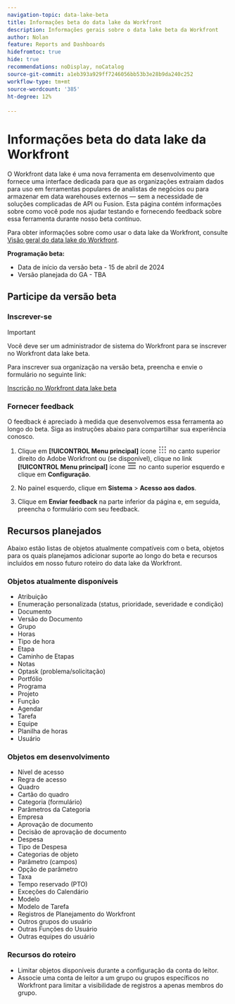 ```yaml
---
navigation-topic: data-lake-beta
title: Informações beta do data lake da Workfront
description: Informações gerais sobre o data lake beta da Workfront
author: Nolan
feature: Reports and Dashboards
hidefromtoc: true
hide: true
recommendations: noDisplay, noCatalog
source-git-commit: a1eb393a929ff7246056bb53b3e28b9da240c252
workflow-type: tm+mt
source-wordcount: '385'
ht-degree: 12%

---
```


# Informações beta do data lake da Workfront

O Workfront data lake é uma nova ferramenta em desenvolvimento que fornece uma interface dedicada para que as organizações extraiam dados para uso em ferramentas populares de analistas de negócios ou para armazenar em data warehouses externos — sem a necessidade de soluções complicadas de API ou Fusion. Esta página contém informações sobre como você pode nos ajudar testando e fornecendo feedback sobre essa ferramenta durante nosso beta contínuo.

Para obter informações sobre como usar o data lake da Workfront, consulte [Visão geral do data lake do Workfront](/help/quicksilver/reports-and-dashboards/data-lake/data-lake-overview.md).

**Programação beta:**

* Data de início da versão beta - 15 de abril de 2024
* Versão planejada do GA - TBA

## Participe da versão beta

### Inscrever-se

>[!IMPORTANT]
>
>Você deve ser um administrador de sistema do Workfront para se inscrever no Workfront data lake beta.

Para inscrever sua organização na versão beta, preencha e envie o formulário no seguinte link:

[Inscrição no Workfront data lake beta](https://adobe.ly/workfrontdatalake)

### Fornecer feedback

O feedback é apreciado à medida que desenvolvemos essa ferramenta ao longo do beta. Siga as instruções abaixo para compartilhar sua experiência conosco.

1. Clique em **[!UICONTROL Menu principal]** ícone ![Menu principal](/help/_includes/assets/main-menu-icon.png) no canto superior direito do Adobe Workfront ou (se disponível), clique no link **[!UICONTROL Menu principal]** ícone ![Menu principal](/help/_includes/assets/main-menu-icon-left-nav.png) no canto superior esquerdo e clique em **Configuração**.

1. No painel esquerdo, clique em **Sistema** > **Acesso aos dados**.

1. Clique em **Enviar feedback** na parte inferior da página e, em seguida, preencha o formulário com seu feedback.

## Recursos planejados

Abaixo estão listas de objetos atualmente compatíveis com o beta, objetos para os quais planejamos adicionar suporte ao longo do beta e recursos incluídos em nosso futuro roteiro do data lake da Workfront.

### Objetos atualmente disponíveis

* Atribuição
* Enumeração personalizada (status, prioridade, severidade e condição)
* Documento
* Versão do Documento
* Grupo
* Horas
* Tipo de hora
* Etapa
* Caminho de Etapas
* Notas
* Optask (problema/solicitação)
* Portfólio
* Programa
* Projeto
* Função
* Agendar
* Tarefa
* Equipe
* Planilha de horas
* Usuário

### Objetos em desenvolvimento

* Nível de acesso
* Regra de acesso
* Quadro
* Cartão do quadro
* Categoria (formulário)
* Parâmetros da Categoria
* Empresa
* Aprovação de documento
* Decisão de aprovação de documento
* Despesa
* Tipo de Despesa
* Categorias de objeto
* Parâmetro (campos)
* Opção de parâmetro
* Taxa
* Tempo reservado (PTO)
* Exceções do Calendário
* Modelo
* Modelo de Tarefa
* Registros de Planejamento do Workfront
* Outros grupos do usuário
* Outras Funções do Usuário
* Outras equipes do usuário

### Recursos do roteiro

* Limitar objetos disponíveis durante a configuração da conta do leitor.
* Associe uma conta de leitor a um grupo ou grupos específicos no Workfront para limitar a visibilidade de registros a apenas membros do grupo.

